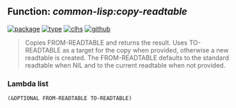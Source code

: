 ## Function: ***common-lisp:copy-readtable***
[![package](https://img.shields.io/badge/Package-COMMON--LISP-5f9ea0.svg?style=social&colorA=999999)](../) [![type](https://img.shields.io/badge/Type-Function-5f9ea0.svg?style=social&colorA=999999)](../#function) [![clhs](https://img.shields.io/badge/CLHS-COPY--READTABLE-5f9ea0.svg?style=social&colorA=999999)](http://www.lispworks.com/documentation/HyperSpec/Body/f_cp_rdt.htm) [![github](https://img.shields.io/badge/GitHub-View_the_source-5f9ea0.svg?style=social&colorA=999999&logo=github)](https://github.com/sbcl/sbcl/blob/master/src/code/reader.lisp/) 

> Copies FROM-READTABLE and returns the result. Uses TO-READTABLE as a target
> for the copy when provided, otherwise a new readtable is created. The
> FROM-READTABLE defaults to the standard readtable when NIL and to the current
> readtable when not provided.

### Lambda list
```
(&OPTIONAL FROM-READTABLE TO-READTABLE)
```
